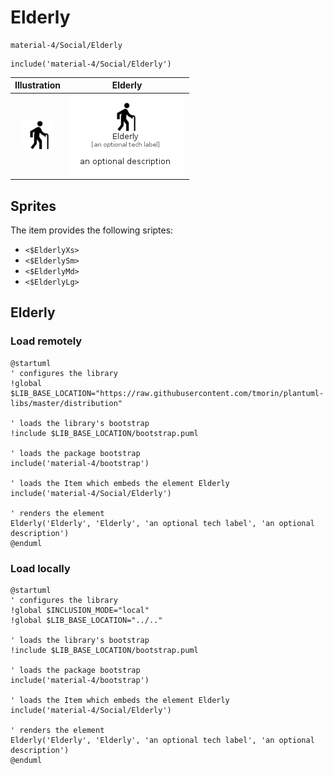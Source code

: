 # Elderly


```text
material-4/Social/Elderly
```

```text
include('material-4/Social/Elderly')
```



| Illustration | Elderly |
| :---: | :---: |
| ![illustration for Illustration](../../material-4/Social/Elderly.png) | ![illustration for Elderly](../../material-4/Social/Elderly.Local.png) |



## Sprites
The item provides the following sriptes:

- `<$ElderlyXs>`
- `<$ElderlySm>`
- `<$ElderlyMd>`
- `<$ElderlyLg>`





## Elderly

### Load remotely
```plantuml
@startuml
' configures the library
!global $LIB_BASE_LOCATION="https://raw.githubusercontent.com/tmorin/plantuml-libs/master/distribution"

' loads the library's bootstrap
!include $LIB_BASE_LOCATION/bootstrap.puml

' loads the package bootstrap
include('material-4/bootstrap')

' loads the Item which embeds the element Elderly
include('material-4/Social/Elderly')

' renders the element
Elderly('Elderly', 'Elderly', 'an optional tech label', 'an optional description')
@enduml
```

### Load locally
```plantuml
@startuml
' configures the library
!global $INCLUSION_MODE="local"
!global $LIB_BASE_LOCATION="../.."

' loads the library's bootstrap
!include $LIB_BASE_LOCATION/bootstrap.puml

' loads the package bootstrap
include('material-4/bootstrap')

' loads the Item which embeds the element Elderly
include('material-4/Social/Elderly')

' renders the element
Elderly('Elderly', 'Elderly', 'an optional tech label', 'an optional description')
@enduml
```

